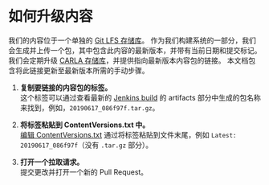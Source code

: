 # 如何升级内容

我们的内容位于一个单独的 [Git LFS 存储库][contentrepolink]。 作为我们构建系统的一部分，我们会生成并上传一个包，其中包含此内容的最新版本，并带有当前日期和提交标记。 我们会定期升级 [CARLA 存储库][carlarepolink]，并提供指向最新版本内容包的链接。 本文档包含将此链接更新至最新版本所需的手动步骤。

1. **复制要链接的内容包的标签。**<br>
    这个标签可以通过查看最新的 [Jenkins build][jenkinslink] 的 artifacts 部分中生成的包名称来找到，例如，`20190617_086f97f.tar.gz`。

2. **将标签粘贴到 ContentVersions.txt 中。**<br>
    [编辑 ContentVersions.txt][cvlink] 通过将标签粘贴到文件末尾，例如 `Latest: 20190617_086f97f`（没有 `.tar.gz` 部分）。

3. **打开一个拉取请求。**<br>
    提交更改并打开一个新的 Pull Request。

[contentrepolink]: https://bitbucket.org/carla-simulator/carla-content
[carlarepolink]: https://github.com/carla-simulator/carla
[jenkinslink]: http://35.181.165.160:8080/blue/organizations/jenkins/carla-content/activity
[cvlink]: https://github.com/carla-simulator/carla/edit/master/Util/ContentVersions.txt
